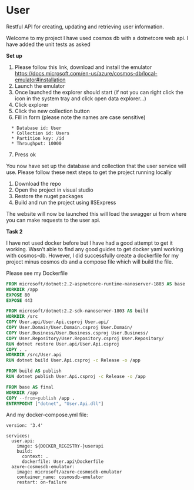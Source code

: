# User
Restful API for creating, updating and retrieving user information. 

Welcome to my project I have used cosmos db with a dotnetcore web api.
I have added the unit tests as asked

**Set up**

1. Please follow this link, download and install the emulator
https://docs.microsoft.com/en-us/azure/cosmos-db/local-emulator#installation
2. Launch the emulator
3. Once launched the explorer should start (if not you can right click the icon in the system tray and click open data explorer...)
4. Click explorer
5. Click the new collection button
6. Fill in form (please note the names are case sensitive)
```
  * Database id: User
  * Collection id: Users
  * Partition key: /id
  * Throughput: 10000
```
7. Press ok

You now have set up the database and collection that the user service will use.
Please follow these next steps to get the project running locally

1. Download the repo
2. Open the project in visual studio
3. Restore the nuget packages
4. Build and run the project using IISExpress

The website will now be launched this will load the swagger ui from where you can make requests to the user api.

**Task 2**

I have not used docker before but I have had a good attempt to get it working.
Wasn’t able to find any good guides to get docker yaml working with cosmos-db.
However, I did successfully create a dockerfile for my project minus cosmos db and a compose file which will build the file.

Please see my Dockerfile
``` dockerfile
FROM microsoft/dotnet:2.2-aspnetcore-runtime-nanoserver-1803 AS base
WORKDIR /app
EXPOSE 80
EXPOSE 443

FROM microsoft/dotnet:2.2-sdk-nanoserver-1803 AS build
WORKDIR /src
COPY User.api/User.Api.csproj User.api/
COPY User.Domain/User.Domain.csproj User.Domain/
COPY User.Business/User.Business.csproj User.Business/
COPY User.Repository/User.Repository.csproj User.Repository/
RUN dotnet restore User.api/User.Api.csproj
COPY . .
WORKDIR /src/User.api
RUN dotnet build User.Api.csproj -c Release -o /app

FROM build AS publish
RUN dotnet publish User.Api.csproj -c Release -o /app

FROM base AS final
WORKDIR /app
COPY --from=publish /app .
ENTRYPOINT ["dotnet", "User.Api.dll"]
```
And my docker-compose.yml file:
```
version: '3.4'

services:
  user.api:
    image: ${DOCKER_REGISTRY-}userapi
    build:
      context: .
      dockerfile: User.api\Dockerfile
  azure-cosmosdb-emulator:
    image: microsoft/azure-cosmosdb-emulator
    container_name: cosmosdb-emulator
    restart: on-failure    
```
